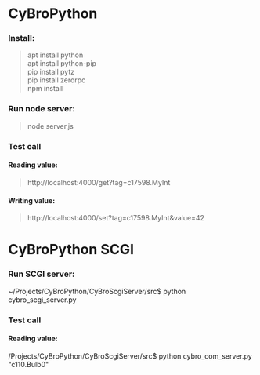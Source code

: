 # CyBroPython

### Install:
> apt install python <br>
> apt install python-pip <br>
> pip install pytz <br>
> pip install zerorpc <br>
> npm install

### Run node server:
> node server.js

### Test call 
#### Reading value:
> http://localhost:4000/get?tag=c17598.MyInt

#### Writing value:
> http://localhost:4000/set?tag=c17598.MyInt&value=42


# CyBroPython SCGI

### Run SCGI server:
~/Projects/CyBroPython/CyBroScgiServer/src$ python cybro_scgi_server.py

### Test call 
#### Reading value:
/Projects/CyBroPython/CyBroScgiServer/src$ python cybro_com_server.py "c110.Bulb0"


